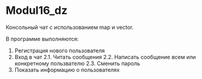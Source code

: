 # Modul16_dz

Консольный чат с использованием map и vector.

В программе выполняются:

1. Регистрация нового пользователя
2. Вход в чат
   2.1. Читать сообщения
   2.2. Написать сообщение всем или конкретному пользвателю
   2.3. Сменить пароль
3. Показать информацию о пользователях
